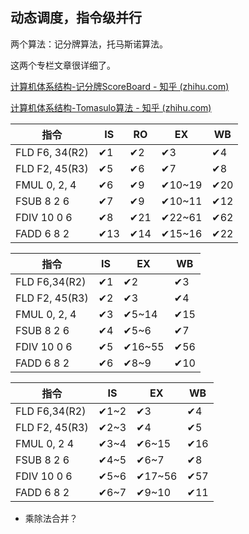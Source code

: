 ## 动态调度，指令级并行

两个算法：记分牌算法，托马斯诺算法。

这两个专栏文章很详细了。

[计算机体系结构-记分牌ScoreBoard - 知乎 (zhihu.com)](https://zhuanlan.zhihu.com/p/496078836)

[计算机体系结构-Tomasulo算法 - 知乎 (zhihu.com)](https://zhuanlan.zhihu.com/p/499978902)



| 指令           | IS         | RO         | EX            | WB         |
| -------------- | ---------- | ---------- | ------------- | ---------- |
| FLD F6, 34(R2) | &#10004;1  | &#10004;2  | &#10004;3     | &#10004;4  |
| FLD F2, 45(R3) | &#10004;5  | &#10004;6  | &#10004;7     | &#10004;8  |
| FMUL 0, 2,  4  | &#10004;6  | &#10004;9  | &#10004;10~19 | &#10004;20 |
| FSUB  8  2  6  | &#10004;7  | &#10004;9  | &#10004;10~11 | &#10004;12 |
| FDIV  10  0  6 | &#10004;8  | &#10004;21 | &#10004;22~61 | &#10004;62 |
| FADD  6  8  2  | &#10004;13 | &#10004;14 | &#10004;15~16 | &#10004;22 |




| 指令           | IS        | EX            | WB         |
| -------------- | --------- | ------------- | ---------- |
| FLD F6,34(R2)  | &#10004;1 | &#10004;2     | &#10004;3  |
| FLD F2, 45(R3) | &#10004;2 | &#10004;3     | &#10004;4  |
| FMUL 0, 2,  4  | &#10004;3 | &#10004;5~14  | &#10004;15 |
| FSUB  8  2  6  | &#10004;4 | &#10004;5~6   | &#10004;7  |
| FDIV  10  0  6 | &#10004;5 | &#10004;16~55 | &#10004;56 |
| FADD  6  8  2  | &#10004;6 | &#10004;8~9   | &#10004;10 |



| 指令           | IS          | EX            | WB         |
| -------------- | ----------- | ------------- | ---------- |
| FLD F6,34(R2)  | &#10004;1~2 | &#10004;3     | &#10004;4  |
| FLD F2, 45(R3) | &#10004;2~3 | &#10004;4     | &#10004;5  |
| FMUL 0, 2  4   | &#10004;3~4 | &#10004;6~15  | &#10004;16 |
| FSUB  8  2  6  | &#10004;4~5 | &#10004;6~7   | &#10004;8  |
| FDIV  10  0  6 | &#10004;5~6 | &#10004;17~56 | &#10004;57 |
| FADD  6  8  2  | &#10004;6~7 | &#10004;9~10  | &#10004;11 |

* 乘除法合并？